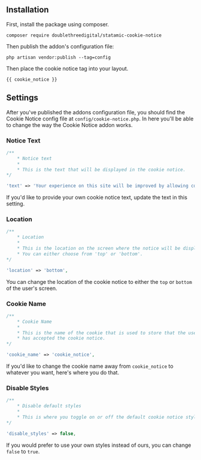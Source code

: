 ## Installation

First, install the package using composer.

```shell script
composer require doublethreedigital/statamic-cookie-notice
```

Then publish the addon's configuration file:

```shell script
php artisan vendor:publish --tag=config
```

Then place the cookie notice tag into your layout.

```antlers
{{ cookie_notice }}
```

## Settings

After you've published the addons configuration file, you should find the Cookie Notice config file at `config/cookie-notice.php`. In here you'll be able to change the way the Cookie Notice addon works.

### Notice Text

```php
/**
    * Notice text
    *
    * This is the text that will be displayed in the cookie notice.
*/

'text' => 'Your experience on this site will be improved by allowing cookies.',
```

If you'd like to provide your own cookie notice text, update the text in this setting.

### Location

```php
/**
    * Location
    *
    * This is the location on the screen where the notice will be displayed.
    * You can either choose from 'top' or 'bottom'.
*/

'location' => 'bottom',
```

You can change the location of the cookie notice to either the `top` or `bottom` of the user's screen.

### Cookie Name

```php
/**
    * Cookie Name
    *
    * This is the name of the cookie that is used to store that the user
    * has accepted the cookie notice.
*/

'cookie_name' => 'cookie_notice',
```

If you'd like to change the cookie name away from `cookie_notice` to whatever you want, here's where you do that.

### Disable Styles

```php
/**
    * Disable default styles
    *
    * This is where you toggle on or off the default cookie notice styles.
*/

'disable_styles' => false,
```

If you would prefer to use your own styles instead of ours, you can change `false` to `true`.

